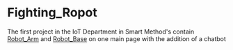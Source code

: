 # Fighting_Ropot
The first project in the IoT Department in Smart Method's contain [Robot_Arm](https://github.com/RanaMHM/Robot_Arm) and [Robot_Base](https://github.com/RanaMHM/Robot_Base) on one main page with the addition of a chatbot
